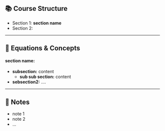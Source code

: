 ## 📚 Course Structure
- Section 1: **section name** 
- Section 2: 

---
## 📐 Equations & Concepts
#### section name:
- **subsection:**
	content
	- **sub sub section:**
		content
- **sebsection2:**
....

---
## 📝 Notes
- note 1
- note 2
- ...